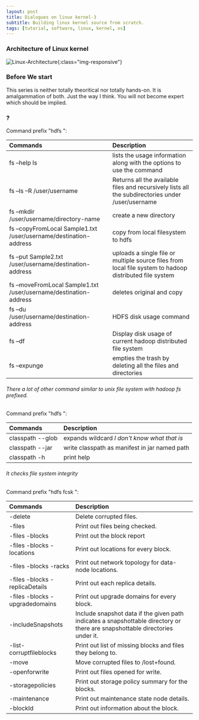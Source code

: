 ```yaml
---
layout: post
title: Dialogues on linux kernel-3
subtitle: Building linux kernel source from scratch.
tags: [tutorial, software, linux, kernel, os]
---
```

### Architecture of Linux kernel
![Linux-Architecture](https://i.pinimg.com/originals/a4/76/e5/a476e5ac785fa192712b24316bfaf3c3.gif){:class="img-responsive"}
### Before We start
This series is neither totally theoritical nor totally hands-on. It is amalgammation of both. Just the way I think. You will not become expert which should be implied.  
### ?
Command prefix "hdfs ":

| Commands | Description |
| :------ | :----------------------- |
| fs –help ls | lists the usage information along with the options to use the command |
| fs –ls –R /user/username | Returns all the available files and recursively lists all the subdirectories under /user/username |
| fs –mkdir /user/username/directory-name | create a new directory |
| fs –copyFromLocal Sample1.txt /user/username/destination-address | copy from local filesystem to hdfs |
| fs –put Sample2.txt /user/username/destination-address | uploads a single file or multiple source files from local file system to hadoop distributed file system |
| fs –moveFromLocal Sample1.txt /user/username/destination-address | deletes original and copy |
| fs –du /user/username/destination-address | HDFS disk usage command |
| fs –df | Display disk usage of current hadoop distributed file system |
| fs –expunge | empties the trash by deleting all the files and directories |
###### There a lot of other command similar to unix file system with hadoop fs prefixed.
Command prefix "hdfs ":

| Commands | Description |
| :------ | :----------------------- |
| classpath --glob | expands wildcard *I don't know what that is* |
| classpath --jar | write classpath as manifest in jar named path |
| classpath -h | print help |

###### It checks file system integrity
Command prefix "hdfs fcsk ":

| Commands | Description |
| :------ | :----------------------- |
|-delete | Delete corrupted files. |
| -files | Print out files being checked. |
| -files -blocks | Print out the block report |
| -files -blocks -locations | Print out locations for every block. |
| -files -blocks -racks | Print out network topology for data-node locations. |
| -files -blocks -replicaDetails | Print out each replica details. |
| -files -blocks -upgradedomains | Print out upgrade domains for every block. |
| -includeSnapshots | Include snapshot data if the given path indicates a snapshottable directory or there are snapshottable directories under it. |
|-list-corruptfileblocks | Print out list of missing blocks and files they belong to. |
| -move | Move corrupted files to /lost+found. |
| -openforwrite | Print out files opened for write. |
| -storagepolicies | Print out storage policy summary for the blocks. |
| -maintenance | Print out maintenance state node details. |
| -blockId | Print out information about the block. |
